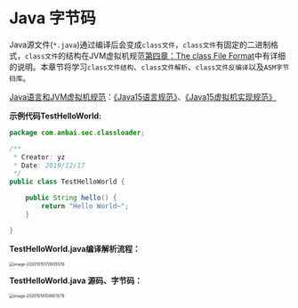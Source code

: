# Java 字节码

Java源文件(`*.java`)通过编译后会变成`class文件`，`class文件`有固定的二进制格式，`class文件`的结构在JVM虚拟机规范[第四章：The class File Format](https://docs.oracle.com/javase/specs/jvms/se15/html/jvms-4.html)中有详细的说明。本章节将学习`class文件结构`、`class文件解析`、`class文件反编译`以及`ASM字节码库`。

[Java语言和JVM虚拟机规范](https://docs.oracle.com/javase/specs/)：[《Java15语言规范》](https://docs.oracle.com/javase/specs/jls/se15/jls15.pdf)、[《Java15虚拟机实现规范》](https://docs.oracle.com/javase/specs/jvms/se15/jvms15.pdf)

**示例代码TestHelloWorld:**

```java
package com.anbai.sec.classloader;

/**
 * Creator: yz
 * Date: 2019/12/17
 */
public class TestHelloWorld {

	public String hello() {
		return "Hello World~";
	}

}
```

**TestHelloWorld.java编译解析流程：**

<img src="https://oss.javasec.org/images/image-20201015170935576.png" alt="image-20201015170935576" style="zoom:50%;" />

**TestHelloWorld.java 源码、字节码：**

<img src="https://oss.javasec.org/images/image-20201014104801579.png" alt="image-20201014104801579" style="zoom:50%;" />

